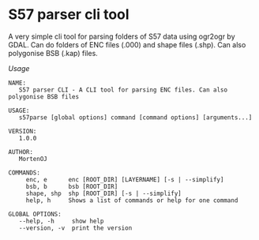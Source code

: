 # S57 parser cli tool

A very simple cli tool for parsing folders of S57 data using ogr2ogr by GDAL.
Can do folders of ENC files (.000) and shape files (.shp).
Can also polygonise BSB (.kap) files.


*Usage*
```
NAME:
   S57 parser CLI - A CLI tool for parsing ENC files. Can also polygonise BSB files

USAGE:
   s57parse [global options] command [command options] [arguments...]

VERSION:
   1.0.0

AUTHOR:
   MortenOJ

COMMANDS:
     enc, e      enc [ROOT_DIR] [LAYERNAME] [-s | --simplify]
     bsb, b      bsb [ROOT_DIR]
     shape, shp  shp [ROOT_DIR] [-s | --simplify]
     help, h     Shows a list of commands or help for one command

GLOBAL OPTIONS:
   --help, -h     show help
   --version, -v  print the version
```
